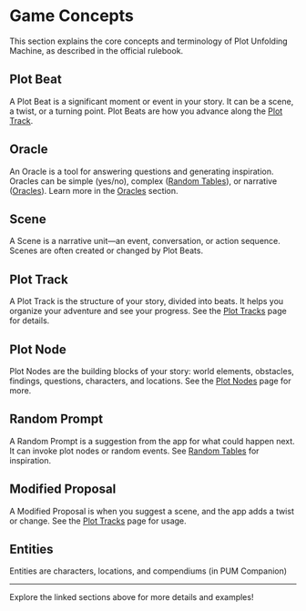 # Game Concepts

This section explains the core concepts and terminology of Plot Unfolding Machine, as described in the official rulebook.

## Plot Beat
A Plot Beat is a significant moment or event in your story. It can be a scene, a twist, or a turning point. Plot Beats are how you advance along the [Plot Track](plot-tracks.md).

## Oracle
An Oracle is a tool for answering questions and generating inspiration. Oracles can be simple (yes/no), complex ([Random Tables](random-tables.md)), or narrative ([Oracles](oracles.md)). Learn more in the [Oracles](oracles.md) section.

## Scene
A Scene is a narrative unit—an event, conversation, or action sequence. Scenes are often created or changed by Plot Beats.

## Plot Track
A Plot Track is the structure of your story, divided into beats. It helps you organize your adventure and see your progress. See the [Plot Tracks](plot-tracks.md) page for details.

## Plot Node
Plot Nodes are the building blocks of your story: world elements, obstacles, findings, questions, characters, and locations. See the [Plot Nodes](plot-nodes.md) page for more.

## Random Prompt
A Random Prompt is a suggestion from the app for what could happen next. It can invoke plot nodes or random events. See [Random Tables](random-tables.md) for inspiration.

## Modified Proposal
A Modified Proposal is when you suggest a scene, and the app adds a twist or change. See the [Plot Tracks](plot-tracks.md) page for usage.

## Entities
Entities are characters, locations, and compendiums (in PUM Companion)

---

Explore the linked sections above for more details and examples!
